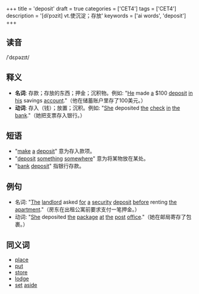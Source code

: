 +++
title = 'deposit'
draft = true
categories = ['CET4']
tags = ['CET4']
description = '[diˈpɔzit] vt.使沉淀；存放'
keywords = ['ai words', 'deposit']
+++

## 读音
/ˈdɛpəzɪt/

## 释义
- **名词**: 存款；存放的东西；押金；沉积物。例如: "[He](/zh/post/he/) made [a](/zh/post/a/) $100 [deposit](/zh/post/deposit/) [in](/zh/post/in/) [his](/zh/post/his/) savings [account](/zh/post/account/)."（他在储蓄账户里存了100美元。）
- **动词**: 存入（钱）；放置；沉积。例如: "[She](/zh/post/she/) deposited [the](/zh/post/the/) [check](/zh/post/check/) [in](/zh/post/in/) [the](/zh/post/the/) [bank](/zh/post/bank/)."（她把支票存入银行。）

## 短语
- "[make](/zh/post/make/) [a](/zh/post/a/) [deposit](/zh/post/deposit/)" 意为存入款项。
- "[deposit](/zh/post/deposit/) [something](/zh/post/something/) [somewhere](/zh/post/somewhere/)" 意为将某物放在某处。
- "[bank](/zh/post/bank/) [deposit](/zh/post/deposit/)" 指银行存款。

## 例句
- 名词: "[The](/zh/post/the/) [landlord](/zh/post/landlord/) asked [for](/zh/post/for/) [a](/zh/post/a/) [security](/zh/post/security/) [deposit](/zh/post/deposit/) [before](/zh/post/before/) renting [the](/zh/post/the/) [apartment](/zh/post/apartment/)."（房东在出租公寓前要求支付一笔押金。）
- 动词: "[She](/zh/post/she/) deposited [the](/zh/post/the/) [package](/zh/post/package/) [at](/zh/post/at/) [the](/zh/post/the/) [post](/zh/post/post/) [office](/zh/post/office/)."（她在邮局寄存了包裹。）

## 同义词
- [place](/zh/post/place/)
- [put](/zh/post/put/)
- [store](/zh/post/store/)
- [lodge](/zh/post/lodge/)
- [set](/zh/post/set/) [aside](/zh/post/aside/)
